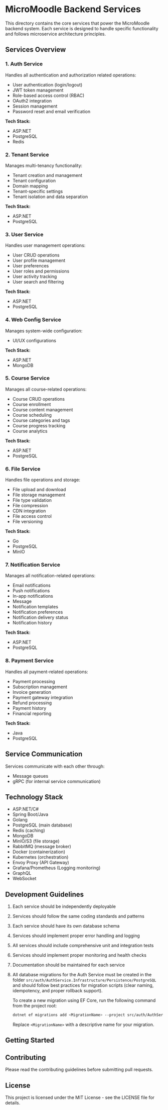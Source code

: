 # MicroMoodle Backend Services

This directory contains the core services that power the MicroMoodle backend system. Each service is designed to handle specific functionality and follows microservice architecture principles.

## Services Overview

### 1. Auth Service

Handles all authentication and authorization related operations:

- User authentication (login/logout)
- JWT token management
- Role-based access control (RBAC)
- OAuth2 integration
- Session management
- Password reset and email verification

**Tech Stack:**

- ASP.NET
- PostgreSQL
- Redis

### 2. Tenant Service

Manages multi-tenancy functionality:

- Tenant creation and management
- Tenant configuration
- Domain mapping
- Tenant-specific settings
- Tenant isolation and data separation

**Tech Stack:**

- ASP.NET
- PostgreSQL

### 3. User Service

Handles user management operations:

- User CRUD operations
- User profile management
- User preferences
- User roles and permissions
- User activity tracking
- User search and filtering

**Tech Stack:**

- ASP.NET
- PostgreSQL

### 4. Web Config Service

Manages system-wide configuration:

- UI/UX configurations

**Tech Stack:**

- ASP.NET
- MongoDB

### 5. Course Service

Manages all course-related operations:

- Course CRUD operations
- Course enrollment
- Course content management
- Course scheduling
- Course categories and tags
- Course progress tracking
- Course analytics

**Tech Stack:**

- ASP.NET
- PostgreSQL

### 6. File Service

Handles file operations and storage:

- File upload and download
- File storage management
- File type validation
- File compression
- CDN integration
- File access control
- File versioning

**Tech Stack:**

- Go
- PostgreSQL
- MinIO

### 7. Notification Service

Manages all notification-related operations:

- Email notifications
- Push notifications
- In-app notifications
- Message
- Notification templates
- Notification preferences
- Notification delivery status
- Notification history

**Tech Stack:**

- ASP.NET
- PostgreSQL

### 8. Payment Service

Handles all payment-related operations:

- Payment processing
- Subscription management
- Invoice generation
- Payment gateway integration
- Refund processing
- Payment history
- Financial reporting

**Tech Stack:**

- Java
- PostgreSQL

## Service Communication

Services communicate with each other through:

- Message queues
- gRPC (for internal service communication)

## Technology Stack

- ASP.NET/C#
- Spring Boot/Java
- Golang
- PostgreSQL (main database)
- Redis (caching)
- MongoDB
- MinIO/S3 (file storage)
- RabbitMQ (message broker)
- Docker (containerization)
- Kubernetes (orchestration)
- Envoy Proxy (API Gateway)
- Grafana/Prometheus (Logging monitoring)
- GraphQL
- WebSocket

## Development Guidelines

1. Each service should be independently deployable
2. Services should follow the same coding standards and patterns
3. Each service should have its own database schema
4. Services should implement proper error handling and logging
5. All services should include comprehensive unit and integration tests
6. Services should implement proper monitoring and health checks
7. Documentation should be maintained for each service
8. All database migrations for the Auth Service must be created in the folder `src/auth/AuthService.Infrastructure/Persistence/PostgreSQL` and should follow best practices for migration scripts (clear naming, idempotency, and proper rollback support).

   To create a new migration using EF Core, run the following command from the project root:

   ```bash
   dotnet ef migrations add <MigrationName> --project src/auth/AuthService.Infrastructure --startup-project src/auth/AuthService.API --output-dir Persistence/PostgreSQL
   ```

   Replace `<MigrationName>` with a descriptive name for your migration.

## Getting Started

## Contributing

Please read the contributing guidelines before submitting pull requests.

## License

This project is licensed under the MIT License - see the LICENSE file for details.

